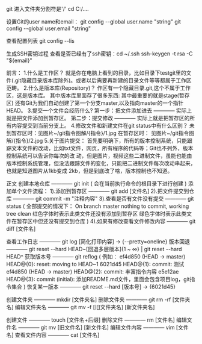 git  进入文件夹分割符是'/'
cd C:/....


设置Git的user name和email：
git config --global user.name "string"
git config --global user.email "string"

查看配置列表
git config --lis

生成SSH密钥过程
查看是否已经有了ssh密钥：cd ~/.ssh
ssh-keygen -t rsa -C "${email}"

前言：
1.什么是工作区？
	就是你在电脑上看到的目录，比如目录下testgit里的文件(.git隐藏目录版本库除外)。或者以后需要再新建的目录文件等等都属于工作区范畴。
2.什么是版本库(Repository)？
	作区有一个隐藏目录.git,这个不属于工作区，这是版本库。
	其中版本库里面存了很多东西:
		其中最重要的就是stage(暂存区)
		还有Git为我们自动创建了第一个分支master,以及指向master的一个指针HEAD。
3.提交一个文件会经历什么?
	第一步：把文件添加进去		———— 实际上就是把文件添加到暂存区。
	第二步：提交修改			———— 实际上就是把暂存区的所有内容提交到当前分支上。
4.修改文件和新建文件在git status中有什么区别？
	未到暂存区时：见图片~/git指令图解/{指令}/1.jpg
	在暂存区时：  见图片~/git指令图解/{指令}/2.jpg
5.关于图片提交：
	首先要明确下，所有的版本控制系统，只能跟踪文本文件的改动，比如txt文件，网页，所有程序的代码等；Git也不列外，版本控制系统可以告诉你每次的改 动，但是图片，视频这些二进制文件，虽能也能由版本控制系统管理，但没法跟踪文件的变化，只能把二进制文件每次改动串起来，也就是知道图片从1kb变成 2kb，但是到底改了啥，版本控制也不知道。
	
正文
创建本地仓库 					———— git init
(
	会在当前执行命令的根目录下进行创建
)
添加单个文件流程：
1).添加到暂存区					———— git add [文件名]
2).把文件提交到仓库				———— git commit -m "注释内容"
3).查看是否有文件没有提交		———— git status
(
	全部提交的情况下：
	On branch master
	nothing to commit, working tree clean
	红色字体时表示此类文件还没有添加到暂存区
	绿色字体时表示此类文件在暂存区中但还没有提交到仓库
)
4).如果有修改查看文件修改内容	———— git diff [文件名]

查看工作日志	———— git log [简化打印内容] -> {--pretty=oneline}
版本回退		———— git reset --hard HEAD~[回退多层版本]{1 ~ ∞} | git reset --hard HEAD^
获取版本号		———— git reflog
(
	例如：
	ef4d850 (HEAD -> master) HEAD@{0}: reset: moving to HEAD~1
	6021d45 HEAD@{1}: commit: 测试
	ef4d850 (HEAD -> master) HEAD@{2}: commit: 丰富指令内容
	e5e12ae HEAD@{3}: commit (initial): 添加README.md文件，里面会包含项目log，git指令集合
)
恢复某一版本	———— git reset --hard [版本号] -> {6021d45}

创建文件夹 		———— mkdir [文件夹名]
删除文件夹		———— git rm -rf [文件夹名]
编辑文件夹名	———— git mv -f [旧文件夹名] [新文件夹名]

创建文件 		———— touch [文件名+后缀]
删除文件 		———— rm [文件名]
编辑文件名 		———— git mv [旧文件名] [新文件名]
编辑文件内容	———— vim [文件名]
查看文件内容	———— cat [文件名]

